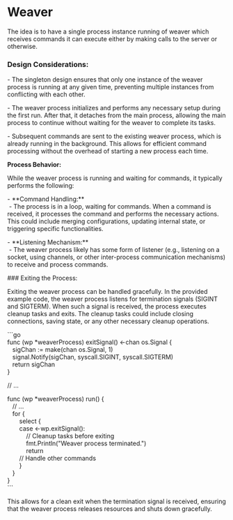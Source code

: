 # **Weaver**

The idea is to have a single process instance running of weaver which receives commands it can execute either by making calls to the server or otherwise.

### **Design Considerations:**

\- The singleton design ensures that only one instance of the weaver process is running at any given time, preventing multiple instances from conflicting with each other.

\- The weaver process initializes and performs any necessary setup during the first run. After that, it detaches from the main process, allowing the main process to continue without waiting for the weaver to complete its tasks.

\- Subsequent commands are sent to the existing weaver process, which is already running in the background. This allows for efficient command processing without the overhead of starting a new process each time.

**Process Behavior:**

While the weaver process is running and waiting for commands, it typically performs the following:

\- \*\*Command Handling:\*\*  
 - The process is in a loop, waiting for commands. When a command is received, it processes the command and performs the necessary actions. This could include merging configurations, updating internal state, or triggering specific functionalities.

\- \*\*Listening Mechanism:\*\*  
 - The weaver process likely has some form of listener (e.g., listening on a socket, using channels, or other inter-process communication mechanisms) to receive and process commands.

\### Exiting the Process:

Exiting the weaver process can be handled gracefully. In the provided example code, the weaver process listens for termination signals (SIGINT and SIGTERM). When such a signal is received, the process executes cleanup tasks and exits. The cleanup tasks could include closing connections, saving state, or any other necessary cleanup operations.

\`\`\`go  
func (wp \*weaverProcess) exitSignal() \<-chan os.Signal {  
   sigChan := make(chan os.Signal, 1)  
   signal.Notify(sigChan, syscall.SIGINT, syscall.SIGTERM)  
   return sigChan  
}

// ...

func (wp \*weaverProcess) run() {  
   // ...  
   for {  
       select {  
       case \<-wp.exitSignal():  
           // Cleanup tasks before exiting  
           fmt.Println("Weaver process terminated.")  
           return  
       // Handle other commands  
       }  
   }  
}  
\`\`\`

This allows for a clean exit when the termination signal is received, ensuring that the weaver process releases resources and shuts down gracefully.
